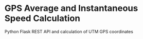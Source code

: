 # GPS Average and Instantaneous Speed Calculation

Python Flask REST API and calculation of UTM GPS coordinates
